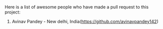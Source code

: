 Here is a list of awesome people who have made a pull request to this project:

1. Avinav Pandey - New delhi, India(https://github.com/avinavpandey142)

